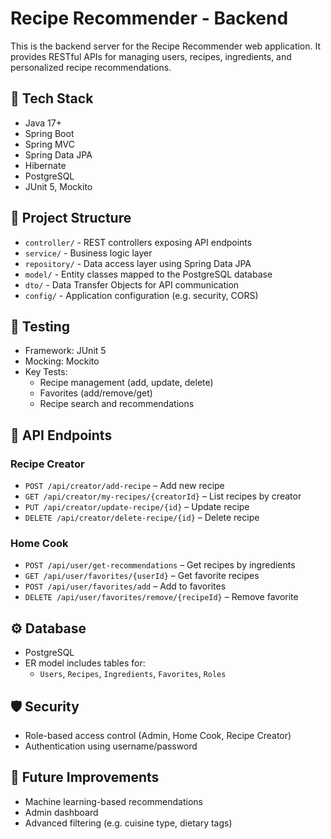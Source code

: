 # Recipe Recommender - Backend

This is the backend server for the Recipe Recommender web application. It provides RESTful APIs for managing users, recipes, ingredients, and personalized recipe recommendations.

## 🚀 Tech Stack

- Java 17+
- Spring Boot
- Spring MVC
- Spring Data JPA
- Hibernate
- PostgreSQL
- JUnit 5, Mockito

## 📁 Project Structure

- `controller/` - REST controllers exposing API endpoints
- `service/` - Business logic layer
- `repository/` - Data access layer using Spring Data JPA
- `model/` - Entity classes mapped to the PostgreSQL database
- `dto/` - Data Transfer Objects for API communication
- `config/` - Application configuration (e.g. security, CORS)

## 🧪 Testing

- Framework: JUnit 5
- Mocking: Mockito
- Key Tests:
  - Recipe management (add, update, delete)
  - Favorites (add/remove/get)
  - Recipe search and recommendations

## 📌 API Endpoints

### Recipe Creator

- `POST /api/creator/add-recipe` – Add new recipe
- `GET /api/creator/my-recipes/{creatorId}` – List recipes by creator
- `PUT /api/creator/update-recipe/{id}` – Update recipe
- `DELETE /api/creator/delete-recipe/{id}` – Delete recipe

### Home Cook

- `POST /api/user/get-recommendations` – Get recipes by ingredients
- `GET /api/user/favorites/{userId}` – Get favorite recipes
- `POST /api/user/favorites/add` – Add to favorites
- `DELETE /api/user/favorites/remove/{recipeId}` – Remove favorite

## ⚙️ Database

- PostgreSQL
- ER model includes tables for:
  - `Users`, `Recipes`, `Ingredients`, `Favorites`, `Roles`

## 🛡 Security

- Role-based access control (Admin, Home Cook, Recipe Creator)
- Authentication using username/password

## 🔮 Future Improvements

- Machine learning-based recommendations
- Admin dashboard
- Advanced filtering (e.g. cuisine type, dietary tags)
